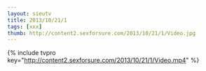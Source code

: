 ```yaml
--- 
layout: sieutv
title: 2013/10/21/1
tags: [xxx]
thumb: http://content2.sexforsure.com/2013/10/21/1/Video.jpg
---
```

{% include tvpro key="http://content2.sexforsure.com/2013/10/21/1/Video.mp4" %} 
